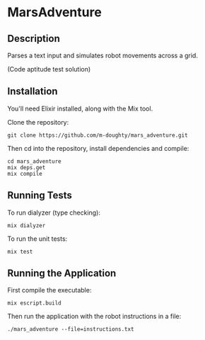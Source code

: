 # MarsAdventure

## Description

Parses a text input and simulates robot movements across a grid.

(Code aptitude test solution)

## Installation

You'll need Elixir installed, along with the Mix tool.

Clone the repository:

```
git clone https://github.com/m-doughty/mars_adventure.git
```

Then cd into the repository, install dependencies and compile:

```
cd mars_adventure
mix deps.get
mix compile
```

## Running Tests

To run dialyzer (type checking):

```
mix dialyzer
```

To run the unit tests:

```
mix test
```

## Running the Application

First compile the executable:

```
mix escript.build
```

Then run the application with the robot instructions in a file:

```
./mars_adventure --file=instructions.txt
```